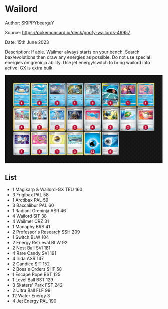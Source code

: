 # Wailord

Author: SKIPPYbearguY

Source: <https://pokemoncard.io/deck/goofy-wailords-49957>

Date: 15th June 2023

Description: If able. Wailmer always starts on your bench. Search bax/evolutions then draw any energies as possible. Do not use special energies on greninja ability. Use jet energy/switch to bring wailord into active. GX is extra bulk

![decklist](../../images/PAL/Wailord/1-%20Wailord.png)

## List

* 1 Magikarp & Wailord-GX TEU 160
* 3 Frigibax PAL 58
* 1 Arctibax PAL 59
* 3 Baxcalibur PAL 60
* 1 Radiant Greninja ASR 46
* 4 Wailord SIT 38
* 4 Wailmer CRZ 31
* 1 Manaphy BRS 41
* 2 Professor's Research SSH 209
* 1 Switch BLW 104
* 2 Energy Retrieval BLW 92
* 2 Nest Ball SVI 181
* 4 Rare Candy SVI 191
* 4 Irida ASR 147
* 2 Candice SIT 152
* 2 Boss's Orders SHF 58
* 1 Escape Rope BST 125
* 1 Level Ball BST 129
* 3 Skaters' Park FST 242
* 2 Ultra Ball FLF 99
* 12 Water Energy 3
* 4 Jet Energy PAL 190

